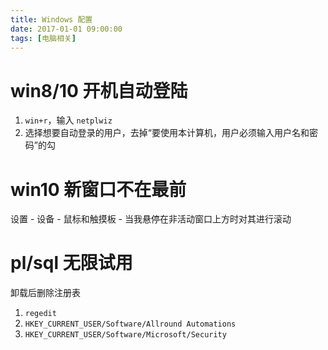 ```yaml
---
title: Windows 配置
date: 2017-01-01 09:00:00
tags: [电脑相关]
---
```


# win8/10 开机自动登陆

1. `win+r`，输入 `netplwiz`
2. 选择想要自动登录的用户，去掉“要使用本计算机，用户必须输入用户名和密码”的勾

# win10 新窗口不在最前

设置 - 设备 - 鼠标和触摸板 - 当我悬停在非活动窗口上方时对其进行滚动

# pl/sql 无限试用

卸载后删除注册表

1. `regedit`
2. `HKEY_CURRENT_USER/Software/Allround Automations`
3. `HKEY_CURRENT_USER/Software/Microsoft/Security`

